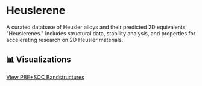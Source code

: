 # Heuslerene
A curated database of Heusler alloys and their predicted 2D equivalents, "Heuslerenes." Includes structural data, stability analysis, and properties for accelerating research on 2D Heusler materials.


## 📊 Visualizations

[View PBE+SOC Bandstructures](https://sriharikastuar.github.io/Heuslerene/Figures-PBE-SOC-BandStructure/gallery.html)

